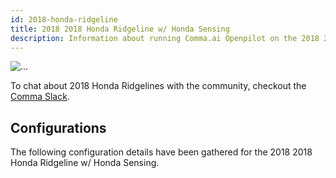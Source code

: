 ```yaml
---
id: 2018-honda-ridgeline
title: 2018 2018 Honda Ridgeline w/ Honda Sensing
description: Information about running Comma.ai Openpilot on the 2018 2018 Honda Ridgeline w/ Honda Sensing
---
```


<div class="image-wrap m-3 float-sm-right col-sm-3">
<img src="https://dl.airtable.com/qTM8JASwQAaOsQ9HpAZV_2017%20Honda%20Ridgeline.png" class="rounded img-fluid img-thumbnail" alt="...">
</div>



To chat about 2018 Honda Ridgelines with the community, checkout the  [Comma Slack](https://slack.comma.ai).
      
## Configurations
The following configuration details have been gathered for the 2018 2018 Honda Ridgeline w/ Honda Sensing.








